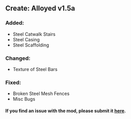 ## Create: Alloyed v1.5a <br/> 
### Added: <br/> 
- Steel Catwalk Stairs <br/> 
- Steel Casing <br/> 
- Steel Scaffolding <br/> 
### Changed: <br/> 
- Texture of Steel Bars <br/> 
### Fixed: <br/> 
- Broken Steel Mesh Fences <br/> 
- Misc Bugs <br/> 
#### If you find an issue with the mod, please submit it&nbsp;<a href="https://github.com/MythrilBagels/Create-Alloyed/issues" rel="nofollow">here</a>.